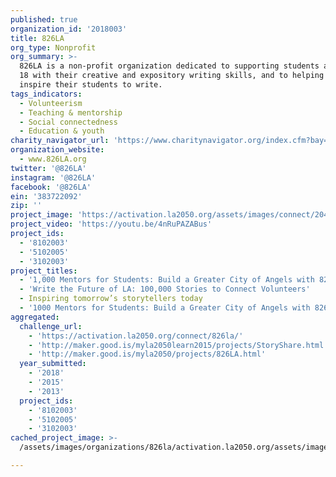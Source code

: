 ```yaml
---
published: true
organization_id: '2018003'
title: 826LA
org_type: Nonprofit
org_summary: >-
  826LA is a non-profit organization dedicated to supporting students ages 6 to
  18 with their creative and expository writing skills, and to helping teachers
  inspire their students to write.
tags_indicators:
  - Volunteerism
  - Teaching & mentorship
  - Social connectedness
  - Education & youth
charity_navigator_url: 'https://www.charitynavigator.org/index.cfm?bay=search.profile&ein=383722092'
organization_website:
  - www.826LA.org
twitter: '@826LA'
instagram: '@826LA'
facebook: '@826LA'
ein: '383722092'
zip: ''
project_image: 'https://activation.la2050.org/assets/images/connect/2048-wide/826la.jpg'
project_video: 'https://youtu.be/4nRuPAZABus'
project_ids:
  - '8102003'
  - '5102005'
  - '3102003'
project_titles:
  - '1,000 Mentors for Students: Build a Greater City of Angels with 826LA!'
  - 'Write the Future of LA: 100,000 Stories to Connect Volunteers'
  - Inspiring tomorrow’s storytellers today
  - '1000 Mentors for Students: Build a Greater City of Angels with 826LA!'
aggregated:
  challenge_url:
    - 'https://activation.la2050.org/connect/826la/'
    - 'http://maker.good.is/myla2050learn2015/projects/StoryShare.html'
    - 'http://maker.good.is/myla2050/projects/826LA.html'
  year_submitted:
    - '2018'
    - '2015'
    - '2013'
  project_ids:
    - '8102003'
    - '5102005'
    - '3102003'
cached_project_image: >-
  /assets/images/organizations/826la/activation.la2050.org/assets/images/connect/2048-wide/826la.jpg

---
```

